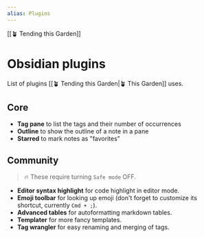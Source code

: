 ```yaml
---
alias: Plugins
---
```


[[🪴 Tending this Garden]]

# Obsidian plugins

List of plugins [[🪴 Tending this Garden|🪴 This Garden]] uses.

## Core
- **Tag pane** to list the tags and their number of occurrences
- **Outline** to show the outline of a note in a pane
- **Starred** to mark notes as "favorites"

## Community
> 🔥 These require turning `Safe mode` OFF.


- **Editor syntax highlight** for code highlight in editor mode.
- **Emoji toolbar** for looking up emoji (don't forget to customize its shortcut, currently `Cmd + ;`).
- **Advanced tables** for autoformatting markdown tables.
- **Templater** for more fancy templates.
- **Tag wrangler** for easy renaming and merging of tags.